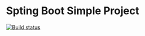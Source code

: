 # Spting Boot Simple Project

[![Build status](https://dev.azure.com/rawat-org/demo-rawat/_apis/build/status/demo-rawat%20-%20CI)](https://dev.azure.com/rawat-org/demo-rawat/_build/latest?definitionId=1)
